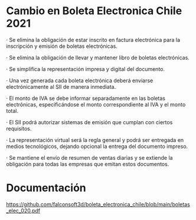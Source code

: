 # Cambio en Boleta Electronica Chile 2021

· Se elimina la obligación de estar inscrito en factura electrónica para la inscripción y emisión de boletas electrónicas.

· Se elimina la obligación de llevar y mantener libro de boletas electrónicas.

· Se simplifica la representación impresa y digital del documento.

· Una vez generada cada boleta electrónica deberá enviarse electrónicamente al SII de manera inmediata.

· El monto de IVA se debe informar separadamente en las boletas electrónicas, especificándose el monto correspondiente al IVA y el monto total.

· El SII podrá autorizar sistemas de emisión que cumplan con ciertos requisitos.

· La representación virtual será la regla general y podrá ser entregada en medios tecnológicos, dejando opcional la entrega del documento impreso.

· Se mantiene el envío de resumen de ventas diarias y se extiende la obligación para todas las empresas que emitan estos documentos.

# Documentación
https://github.com/falconsoft3d/boleta_electronica_chile/blob/main/boletas_elec_020.pdf
